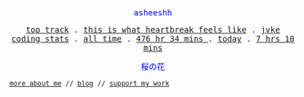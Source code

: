 <p align="center" style="color:blue"><samp>asheeshh</samp></p>        <p align="center" style="color:blue">        <samp>            <a href="https://open.spotify.com/track/33aLws184a7SVqraKuDqI3">top track</a> .            <a href="https://open.spotify.com/track/33aLws184a7SVqraKuDqI3">this is what heartbreak feels like</a> .            <a href="https://open.spotify.com/track/33aLws184a7SVqraKuDqI3">jvke</a></br>            <a href="https://wakatime.com/@asheeshh">coding stats</a> .            <a href="https://wakatime.com/@asheeshh">all time</a> .            <a href="https://wakatime.com/@asheeshh">            476 hr 34 mins        </a> .            <a href="https://wakatime.com/@asheeshh">today</a> .            <a href="https://wakatime.com/@asheeshh">7 hrs 10 mins</a>        </samp>        </p>        <p align="center" style="color:blue"><samp>桜の花</samp></p>                <sub><samp><a href="https://asheeshh.ninja/about/">more about me</a> // <a href="https://dev.to/asheeshh">blog</a> // <a href="https://buymeacoffee.com/asheeshh">support my work</a></samp></sub>